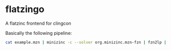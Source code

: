 # flatzingo

A flatzinc frontend for clingcon 

Basically the following pipeline:

``` sh
cat example.mzn | minizinc -c --solver org.minizinc.mzn-fzn | fzn2lp | clingcon encoding.lp
```
